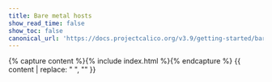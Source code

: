 ```yaml
---
title: Bare metal hosts
show_read_time: false
show_toc: false
canonical_url: 'https://docs.projectcalico.org/v3.9/getting-started/bare-metal/index'
---
```

{% capture content %}{% include index.html %}{% endcapture %}
{{ content | replace: "    ", "" }}